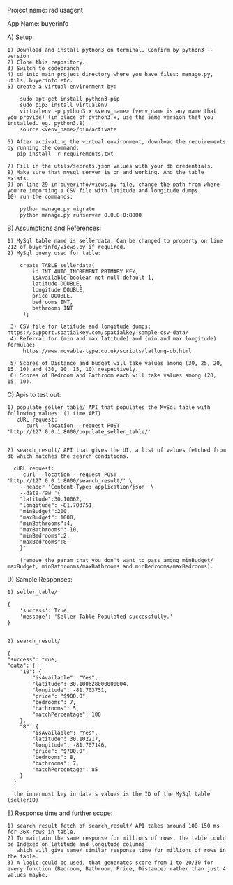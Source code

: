 Project name: radiusagent

App Name: buyerinfo

A) Setup:

    1) Download and install python3 on terminal. Confirm by python3 --version
    2) Clone this repository.
    3) Switch to codebranch
    4) cd into main project directory where you have files: manage.py, utils, buyerinfo etc.
    5) create a virtual environment by:

        sudo apt-get install python3-pip
        sudo pip3 install virtualenv
        virtualenv -p python3.x <venv_name> (venv_name is any name that you provide) (in place of python3.x, use the same version that you installed. eg. python3.8) 
        source <venv_name>/bin/activate

    6) After activating the virtual environment, download the requirements by running the command:
       pip install -r requirements.txt

    7) Fill in the utils/secrets.json values with your db credentials.
    8) Make sure that mysql server is on and working. And the table exists.
    9) on line 29 in buyerinfo/views.py file, change the path from where you're importing a CSV file with latitude and longitude dumps.
    10) run the commands:

        python manage.py migrate
        python manage.py runserver 0.0.0.0:8000
   

B) Assumptions and References:

    1) MySql table name is sellerdata. Can be changed to property on line 212 of buyerinfo/views.py if required.
    2) MySql query used for table:
    
        create TABLE sellerdata(
            id INT AUTO_INCREMENT PRIMARY KEY,
            isAvailable boolean not null default 1,
            latitude DOUBLE,
            longitude DOUBLE,
            price DOUBLE,
            bedrooms INT,
            bathrooms INT
         );
         
     3) CSV file for latitude and longitude dumps: https://support.spatialkey.com/spatialkey-sample-csv-data/
     4) Referral for (min and max latitude) and (min and max longitude) formulae: 
         https://www.movable-type.co.uk/scripts/latlong-db.html
         
     5) Scores of Distance and budget will take values among (30, 25, 20, 15, 10) and (30, 20, 15, 10) respectively.
     6) Scores of Bedroom and Bathroom each will take values among (20, 15, 10).


C) Apis to test out:

    1) populate_seller_table/ API that populates the MySql table with following values: (1 time API)
       cURL request:
          curl --location --request POST 'http://127.0.0.1:8000/populate_seller_table/'
      
    
    2) search_result/ API that gives the UI, a list of values fetched from db which matches the search conditions.
    
      cURL request:
         curl --location --request POST 'http://127.0.0.1:8000/search_result/' \
        --header 'Content-Type: application/json' \
        --data-raw '{
        "latitude":30.10062,
        "longitude": -81.703751,
        "minBudget":200,
        "maxBudget": 1000,
        "minBathrooms":4,
        "maxBathrooms": 10,
        "minBedrooms":2,
        "maxBedrooms":8
        }'
        
        (remove the param that you don't want to pass among minBudget/ maxBudget, minBathrooms/maxBathrooms and minBedrooms/maxBedrooms).

D) Sample Responses:
    
    1) seller_table/
    
    {
        'success': True,
        'message': 'Seller Table Populated successfully.'
    }
    
    
    2) search_result/
    
    {
    "success": true,
    "data": {
        "10": {
            "isAvailable": "Yes",
            "latitude": 30.100628000000004,
            "longitude": -81.703751,
            "price": "$900.0",
            "bedrooms": 7,
            "bathrooms": 5,
            "matchPercentage": 100
        },
        "8": {
            "isAvailable": "Yes",
            "latitude": 30.102217,
            "longitude": -81.707146,
            "price": "$700.0",
            "bedrooms": 8,
            "bathrooms": 7,
            "matchPercentage": 85
        }
      }
      
      the innermost key in data's values is the ID of the MySql table (sellerID)
E) Response time and further scope:

    1) search result fetch of search_result/ API takes around 100-150 ms for 36K rows in table.
    2) To maintain the same response for millions of rows, the table could be Indexed on latitude and longitude columns
       which will give same/ similar response time for millions of rows in the table.
    3) A logic could be used, that generates score from 1 to 20/30 for every function (Bedroom, Bathroom, Price, Distance) rather than just 4 values maybe.
